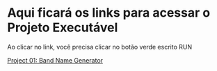 # Aqui ficará os links para acessar o Projeto Executável
Ao clicar no link, você precisa clicar no botão verde escrito RUN

<a href="https://replit.com/@thalissongsilva/Project-01-band-name-generator-start" target="_blank">Project 01: Band Name Generator</a>
